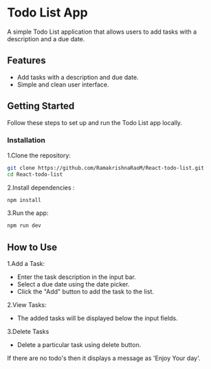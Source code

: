 # Todo List App

A simple Todo List application that allows users to add tasks with a description and a due date.

## Features
- Add tasks with a description and due date.
- Simple and clean user interface.

## Getting Started
Follow these steps to set up and run the Todo List app locally.
### Installation
1.Clone the repository:
```bash
git clone https://github.com/RamakrishnaRaoM/React-todo-list.git
cd React-todo-list
```
2.Install dependencies :
```bash
npm install
```
3.Run the app:
```bash
npm run dev
```


## How to Use

1.Add a Task:
- Enter the task description in the input bar.
- Select a due date using the date picker.
- Click the "Add" button to add the task to the list.

2.View Tasks:
  - The added tasks will be displayed below the input fields.
 
3.Delete Tasks
- Delete a particular task using delete button.

If there are no todo's then it displays a message as 'Enjoy Your day'.

